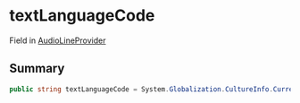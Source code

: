 # textLanguageCode

Field in [AudioLineProvider](./)

## Summary

```csharp
public string textLanguageCode = System.Globalization.CultureInfo.CurrentCulture.Name;
```
